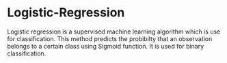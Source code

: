 # Logistic-Regression
Logistic regression is a supervised machine learning algorithm which is use for classification. This method predicts the probibilty that an observation belongs to a certain class using Sigmoid function. It is used for binary classification. 
